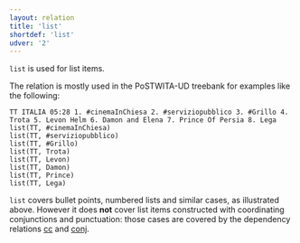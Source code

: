 ```yaml
---
layout: relation
title: 'list'
shortdef: 'list'
udver: '2'
---
```


`list` is used for list items.

The relation is mostly used in the PoSTWITA-UD treebank for examples like the following:

~~~ sdparse
TT ITALIA 05:28 1. #cinemaInChiesa 2. #serviziopubblico 3. #Grillo 4. Trota 5. Levon Helm 6. Damon and Elena 7. Prince Of Persia 8. Lega
list(TT, #cinemaInChiesa)
list(TT, #serviziopubblico)
list(TT, #Grillo)
list(TT, Trota)
list(TT, Levon)
list(TT, Damon)
list(TT, Prince)
list(TT, Lega)
~~~

<code>list</code> covers bullet points, numbered lists and similar cases, as illustrated above. However it does **not** cover list items constructed with coordinating conjunctions and punctuation: those cases are covered by the dependency relations [cc]() and [conj]().
<!-- Interlanguage links updated So kvě 14 19:03:41 CEST 2022 -->
